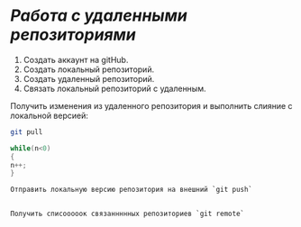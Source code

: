 # ***Работа с удаленными репозиториями***

1. Создать аккаунт на gitHub.
2. Создать локальный репозиторий.
3. Создать удаленный репозиторий.
4. Связать локальный репозиторий с удаленным.

Получить изменения из удаленного репозитория и выполнить слияние с локальной версией:
```bash
git pull
```
```C#
while(n<0)
{
n++;
}

Отправить локальную версию репозитория на внешний `git push`


Получить списооооок связаннннных репозиториев `git remote` 